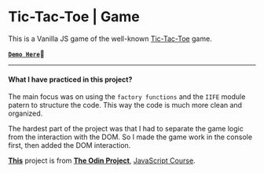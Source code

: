 # Tic-Tac-Toe | Game

This is a Vanilla JS game of the well-known [Tic-Tac-Toe](https://en.wikipedia.org/wiki/Tic-tac-toe) game.

**[`Demo Here`](https://oliver-ard.github.io/tic-tac-toe/)👋**

---

#### What I have practiced in this project?

The main focus was on using the `factory functions` and the `IIFE` module patern to structure the code. This way the code is much more clean and organized.

The hardest part of the project was that I had to separate the game logic from the interaction with the DOM. So I made the game work in the console first, then added the DOM interaction.

**[This](https://www.theodinproject.com/lessons/node-path-javascript-tic-tac-toe)** project is from **[The Odin Project](https://www.theodinproject.com/)**, [JavaScript Course](https://www.theodinproject.com/paths/full-stack-javascript/courses/javascript).
